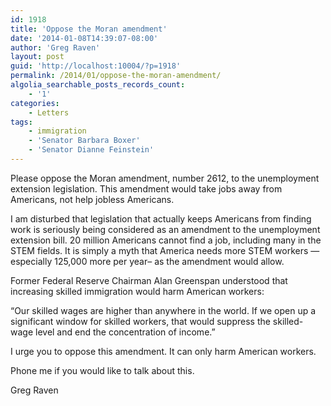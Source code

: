```yaml
---
id: 1918
title: 'Oppose the Moran amendment'
date: '2014-01-08T14:39:07-08:00'
author: 'Greg Raven'
layout: post
guid: 'http://localhost:10004/?p=1918'
permalink: /2014/01/oppose-the-moran-amendment/
algolia_searchable_posts_records_count:
    - '1'
categories:
    - Letters
tags:
    - immigration
    - 'Senator Barbara Boxer'
    - 'Senator Dianne Feinstein'
---
```


Please oppose the Moran amendment, number 2612, to the unemployment extension legislation. This amendment would take jobs away from Americans, not help jobless Americans.  
  
I am disturbed that legislation that actually keeps Americans from finding work is seriously being considered as an amendment to the unemployment extension bill. 20 million Americans cannot find a job, including many in the STEM fields. It is simply a myth that America needs more STEM workers — especially 125,000 more per year– as the amendment would allow.

Former Federal Reserve Chairman Alan Greenspan understood that increasing skilled immigration would harm American workers:

“Our skilled wages are higher than anywhere in the world. If we open up a significant window for skilled workers, that would suppress the skilled-wage level and end the concentration of income.”

I urge you to oppose this amendment. It can only harm American workers.

Phone me if you would like to talk about this.

Greg Raven